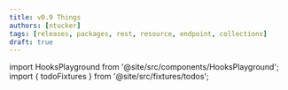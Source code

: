 ```yaml
---
title: v0.9 Things
authors: [ntucker]
tags: [releases, packages, rest, resource, endpoint, collections]
draft: true
---
```


import HooksPlayground from '@site/src/components/HooksPlayground';
import { todoFixtures } from '@site/src/fixtures/todos';
